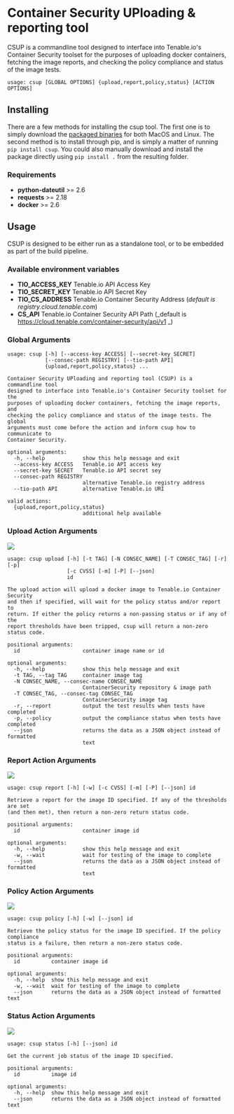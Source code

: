 # Container Security UPloading & reporting tool

CSUP is a commandline tool designed to interface into Tenable.io's Container Security toolset for the purposes of uploading docker containers, fetching the image reports, and checking the policy compliance and status of the image tests.

```
usage: csup [GLOBAL OPTIONS] {upload,report,policy,status} [ACTION OPTIONS]
```

## Installing

There are a few methods for installing the csup tool.  The first one is to simply download the [packaged binaries](https://github.com/tenable/csup/releases) for both MacOS and Linux.  The second method is to install through pip, and is simply a matter of running `pip install csup`.  You could also manually download and install the package directly using `pip install .` from the resulting folder.

### Requirements

* **python-dateutil** >= 2.6
* **requests** >= 2.18
* **docker** >= 2.6

## Usage

CSUP is designed to be either run as a standalone tool, or to be embedded as part of the build pipeline.  


### Available environment variables

* **TIO_ACCESS_KEY** Tenable.io API Access Key
* **TIO_SECRET_KEY** Tenable.io API Secret Key
* **TIO_CS_ADDRESS** Tenable.io Container Security Address (_default is registry.cloud.tenable.com_)
* **CS_API** Tenable.io Container Security API Path (_default is https://cloud.tenable.com/container-security/api/v1 _)

### Global Arguments

```
usage: csup [-h] [--access-key ACCESS] [--secret-key SECRET]
            [--consec-path REGISTRY] [--tio-path API]
            {upload,report,policy,status} ...

Container Security UPloading and reporting tool (CSUP) is a commandline tool
designed to interface into Tenable.io's Container Security toolset for the
purposes of uploading docker containers, fetching the image reports, and
checking the policy compliance and status of the image tests. The global
arguments must come before the action and inform csup how to communicate to
Container Security.

optional arguments:
  -h, --help            show this help message and exit
  --access-key ACCESS   Tenable.io API access key
  --secret-key SECRET   Tenable.io API secret sey
  --consec-path REGISTRY
                        alternative Tenable.io registry address
  --tio-path API        alternative Tenable.io URI

valid actions:
  {upload,report,policy,status}
                        additional help available
```

### Upload Action Arguments

![](images/csup-upload.gif)

```
usage: csup upload [-h] [-t TAG] [-N CONSEC_NAME] [-T CONSEC_TAG] [-r] [-p]
                   [-c CVSS] [-m] [-P] [--json]
                   id

The upload action will upload a docker image to Tenable.io Container Security
and then if specified, will wait for the policy status and/or report to
return. If either the policy returns a non-passing status or if any of the
report thresholds have been tripped, csup will return a non-zero status code.

positional arguments:
  id                    container image name or id

optional arguments:
  -h, --help            show this help message and exit
  -t TAG, --tag TAG     container image tag
  -N CONSEC_NAME, --consec-name CONSEC_NAME
                        ContainerSecurity repository & image path
  -T CONSEC_TAG, --consec-tag CONSEC_TAG
                        ContainerSecurity image tag
  -r, --report          output the test results when tests have completed
  -p, --policy          output the compliance status when tests have completed
  --json                returns the data as a JSON object instead of formatted
                        text
```


### Report Action Arguments

![](images/csup-report.gif)

```
usage: csup report [-h] [-w] [-c CVSS] [-m] [-P] [--json] id

Retrieve a report for the image ID specified. If any of the thresholds are set
(and then met), then return a non-zero return status code.

positional arguments:
  id                    container image id

optional arguments:
  -h, --help            show this help message and exit
  -w, --wait            wait for testing of the image to complete
  --json                returns the data as a JSON object instead of formatted
                        text
```

### Policy Action Arguments

![](images/csup-policy.gif)

```
usage: csup policy [-h] [-w] [--json] id

Retrieve the policy status for the image ID specified. If the policy compliance
status is a failure, then return a non-zero status code.

positional arguments:
  id          container image id

optional arguments:
  -h, --help  show this help message and exit
  -w, --wait  wait for testing of the image to complete
  --json      returns the data as a JSON object instead of formatted text
```

### Status Action Arguments

![](images/csup-status.gif)

```
usage: csup status [-h] [--json] id

Get the current job status of the image ID specified.

positional arguments:
  id          image id

optional arguments:
  -h, --help  show this help message and exit
  --json      returns the data as a JSON object instead of formatted text
```

